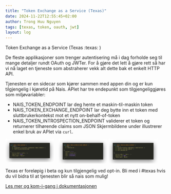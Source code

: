 ```yaml
---
title: "Token Exchange as a Service (Texas)"
date: 2024-11-22T12:55:45+02:00
author: Trong Huu Nguyen
tags: [texas, token, oauth, jwt]
layout: log
---
```

Token Exchange as a Service (Texas :texas: )

De fleste applikasjoner som trenger autentisering må i dag forholde seg til mange detaljer rundt OAuth og JWTer. For å gjøre det lett å gjøre rett så har vi nå laget en tjeneste som abstraherer vekk alt dette bak et enkelt HTTP API.

Tjenesten er en sidecar som kjører sammen med appen din og er kun tilgjengelig i kjøretid på Nais. APIet har tre endepunkt som tilgjengeliggjøres som miljøvariabler:
- NAIS_TOKEN_ENDPOINT lar deg hente et maskin-til-maskin token
- NAIS_TOKEN_EXCHANGE_ENDPOINT lar deg bytte inn et token med sluttbrukerkontekst mot et nytt on-behalf-of-token
- NAIS_TOKEN_INTROSPECTION_ENDPOINT validerer et token og returnerer tilhørende claims som JSON
Skjermbildene under illustrerer enkel bruk av APIet via `curl`.

<span style="display: table;">
    
<img src="./2024-11-22-texas-1.png" style="float:left; width:30%; padding-right:10px;" alt="" /> 

<img src="./2024-11-22-texas-2.png" style="float:left; width:30%; padding-left:5px" alt="" />

<img src="./2024-11-22-texas-3.png" style="float:left; width:30%; padding-left:5px" alt="" />

</span>

Texas er foreløpig i beta og kun tilgjengelig ved opt-in.
Bli med i #texas hvis du vil bidra til at tjenesten blir så nais som mulig!

[Les mer og kom-i-gang i dokumentasjonen](https://doc.nais.io/auth/explanations/#texas)